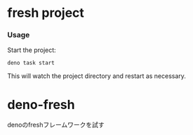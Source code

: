 # fresh project

### Usage

Start the project:

```
deno task start
```

This will watch the project directory and restart as necessary.
# deno-fresh

denoのfreshフレームワークを試す
